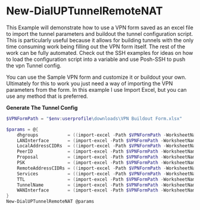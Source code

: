# New-DialUPTunnelRemoteNAT

This Example will demonstrate how to use a VPN form saved as an excel file to import the tunnel parameters and buildout the tunnel configuration script. This is particularly useful because it allows for building tunnels with the only time consuming work being filling out the VPN form itself. The rest of the work can be fully automated. Check out the SSH examples for ideas on how to load the configuration script into a variable and use Posh-SSH to push the vpn Tunnel config.

You can use the Sample VPN form and customize it or buildout your own. Ultimately for this to work you just need a way of importing the VPN parameters from the form. In this example I use Import Excel, but you can use any method that is preferred.

**Generate The Tunnel Config**
```Powershell
$VPNFormPath = "$env:userprofile\downloads\VPN Buildout Form.xlsx"

$params = @{
    dhgroups           = ((import-excel -Path $VPNFormPath -WorksheetName DialUpNat -StartRow 13 -EndRow 13 -StartColumn 2 -EndColumn 2 -NoHeader).p1).split(", ")
    LANInterface       = (import-excel -Path $VPNFormPath -WorksheetName DialUpNat -StartRow 3 -EndRow 3 -StartColumn 2 -EndColumn 2 -NoHeader).p1
    LocalAddressCIDRs  = ((import-excel -Path $VPNFormPath -WorksheetName DialUpNat -StartRow 4 -EndRow 4 -StartColumn 2 -EndColumn 2 -NoHeader).p1).split(", ")
    PeerID             = (import-excel -Path $VPNFormPath -WorksheetName DialUpNat -StartRow 15 -EndRow 15 -StartColumn 2 -EndColumn 2 -NoHeader).p1
    Proposal           = (import-excel -Path $VPNFormPath -WorksheetName DialUpNat -StartRow 10 -EndRow 10 -StartColumn 2 -EndColumn 2 -NoHeader).p1
    PSK                = (import-excel -Path $VPNFormPath -WorksheetName DialUpNat -StartRow 11 -EndRow 11 -StartColumn 2 -EndColumn 2 -NoHeader).p1
    RemoteAddressCIDRs = ((import-excel -Path $VPNFormPath -WorksheetName DialUpNat -StartRow 8 -EndRow 8 -StartColumn 2 -EndColumn 2 -NoHeader).p1).split(", ")
    Services           = ((import-excel -Path $VPNFormPath -WorksheetName DialUpNat -StartRow 14 -EndRow 14 -StartColumn 2 -EndColumn 2 -NoHeader).p1).split(", ")
    TTL                = (import-excel -Path $VPNFormPath -WorksheetName DialUpNat -StartRow 12 -EndRow 12 -StartColumn 2 -EndColumn 2 -NoHeader).p1
    TunnelName         = (import-excel -Path $VPNFormPath -WorksheetName DialUpNat -StartRow 6 -EndRow 6 -StartColumn 2 -EndColumn 2 -NoHeader).p1
    WANInterface       = (import-excel -Path $VPNFormPath -WorksheetName DialUpNat -StartRow 2 -EndRow 2 -StartColumn 2 -EndColumn 2 -NoHeader).p1
}
New-DialUPTunnelRemoteNAT @params
```